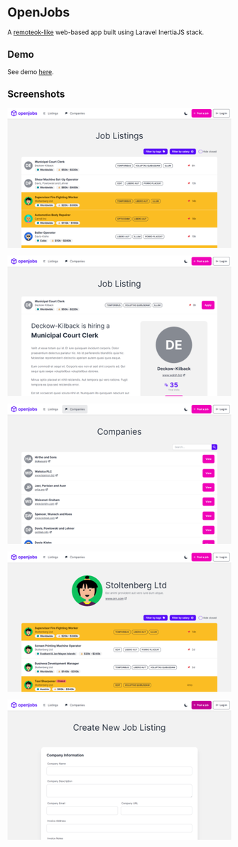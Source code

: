# OpenJobs

A [remoteok-like](https://remoteok.com/) web-based app built using Laravel InertiaJS stack.

## Demo

See demo [here](https://openjobs.up.railway.app/).

## Screenshots

![ScreenShot](/screenshots/listings.png)

![ScreenShot](/screenshots/listing.png)

![ScreenShot](/screenshots/companies.png)

![ScreenShot](/screenshots/company.png)

![ScreenShot](/screenshots/create.png)

